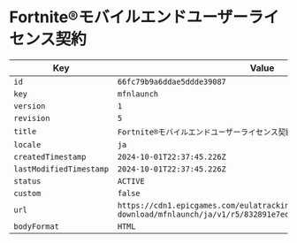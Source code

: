 # Fortnite®モバイルエンドユーザーライセンス契約

| Key | Value |
| --- | ----- |
| `id` | `66fc79b9a6ddae5ddde39087` |
| `key` | `mfnlaunch` |
| `version` | `1` |
| `revision` | `5` |
| `title` | `Fortnite®モバイルエンドユーザーライセンス契約` |
| `locale` | `ja` |
| `createdTimestamp` | `2024-10-01T22:37:45.226Z` |
| `lastModifiedTimestamp` | `2024-10-01T22:37:45.226Z` |
| `status` | `ACTIVE` |
| `custom` | `false` |
| `url` | `https://cdn1.epicgames.com/eulatracking-download/mfnlaunch/ja/v1/r5/832891e7ed514d0e0cadd0f55ed8412c.pdf` |
| `bodyFormat` | `HTML` |
